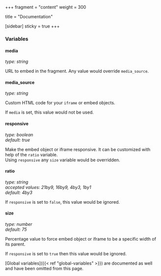 +++
fragment = "content"
weight = 300

title = "Documentation"

[sidebar]
  sticky = true
+++

### Variables

#### media
*type: string*

URL to embed in the fragment. Any value would override `media_source`.

#### media_source
*type: string*

Custom HTML code for your `iframe` or embed objects.

If `media` is set, this value would not be used.

#### responsive
*type: boolean*  
*default: true*

Make the embed object or iframe responsive. It can be customized with help of the `ratio` variable.  
Using `responsive` any `size` variable would be overridden.

#### ratio
*type: string*  
*accepted values: 21by9, 16by9, 4by3, 1by1*  
*default: 4by3*

If `responsive` is set to `false`, this value would be ignored.

#### size
*type: number*  
*default: 75*

Percentage value to force embed object or iframe to be a specific width of its parent.

If `responsive` is set to `true` then this value would be ignored.

[Global variables]({{< ref "global-variables" >}}) are documented as well and have been omitted from this page.
